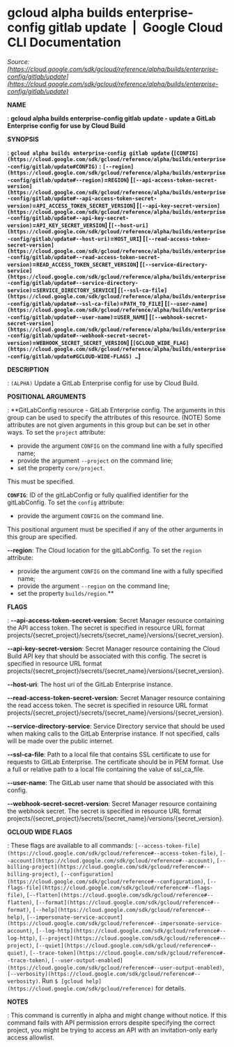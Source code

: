 # gcloud alpha builds enterprise-config gitlab update  |  Google Cloud CLI Documentation

*Source: [https://cloud.google.com/sdk/gcloud/reference/alpha/builds/enterprise-config/gitlab/update](https://cloud.google.com/sdk/gcloud/reference/alpha/builds/enterprise-config/gitlab/update)*

**NAME**

: **gcloud alpha builds enterprise-config gitlab update - update a GitLab Enterprise config for use by Cloud Build**

**SYNOPSIS**

: **`gcloud alpha builds enterprise-config gitlab update` (`[CONFIG](https://cloud.google.com/sdk/gcloud/reference/alpha/builds/enterprise-config/gitlab/update#CONFIG)` : `[--region](https://cloud.google.com/sdk/gcloud/reference/alpha/builds/enterprise-config/gitlab/update#--region)`=`REGION`) [`[--api-access-token-secret-version](https://cloud.google.com/sdk/gcloud/reference/alpha/builds/enterprise-config/gitlab/update#--api-access-token-secret-version)`=`API_ACCESS_TOKEN_SECRET_VERSION`] [`[--api-key-secret-version](https://cloud.google.com/sdk/gcloud/reference/alpha/builds/enterprise-config/gitlab/update#--api-key-secret-version)`=`API_KEY_SECRET_VERSION`] [`[--host-uri](https://cloud.google.com/sdk/gcloud/reference/alpha/builds/enterprise-config/gitlab/update#--host-uri)`=`HOST_URI`] [`[--read-access-token-secret-version](https://cloud.google.com/sdk/gcloud/reference/alpha/builds/enterprise-config/gitlab/update#--read-access-token-secret-version)`=`READ_ACCESS_TOKEN_SECRET_VERSION`] [`[--service-directory-service](https://cloud.google.com/sdk/gcloud/reference/alpha/builds/enterprise-config/gitlab/update#--service-directory-service)`=`SERVICE_DIRECTORY_SERVICE`] [`[--ssl-ca-file](https://cloud.google.com/sdk/gcloud/reference/alpha/builds/enterprise-config/gitlab/update#--ssl-ca-file)`=`PATH_TO_FILE`] [`[--user-name](https://cloud.google.com/sdk/gcloud/reference/alpha/builds/enterprise-config/gitlab/update#--user-name)`=`USER_NAME`] [`[--webhook-secret-secret-version](https://cloud.google.com/sdk/gcloud/reference/alpha/builds/enterprise-config/gitlab/update#--webhook-secret-secret-version)`=`WEBHOOK_SECRET_SECRET_VERSION`] [`[GCLOUD_WIDE_FLAG](https://cloud.google.com/sdk/gcloud/reference/alpha/builds/enterprise-config/gitlab/update#GCLOUD-WIDE-FLAGS) …`]**

**DESCRIPTION**

: `(ALPHA)` Update a GitLab Enterprise config for use by Cloud Build.

**POSITIONAL ARGUMENTS**

: **GitLabConfig resource - GitLab Enterprise config. The arguments in this group
can be used to specify the attributes of this resource. (NOTE) Some attributes
are not given arguments in this group but can be set in other ways.
To set the `project` attribute:

- provide the argument `CONFIG` on the command line with a fully
specified name;
- provide the argument `--project` on the command line;
- set the property `core/project`.

This must be specified.

**`CONFIG`**:
ID of the gitLabConfig or fully qualified identifier for the gitLabConfig.
To set the `config` attribute:

- provide the argument `CONFIG` on the command line.

This positional argument must be specified if any of the other arguments in this
group are specified.

**--region**:
The Cloud location for the gitLabConfig.
To set the `region` attribute:

- provide the argument `CONFIG` on the command line with a fully
specified name;
- provide the argument `--region` on the command line;
- set the property `builds/region`.**

**FLAGS**

: **--api-access-token-secret-version**:
Secret Manager resource containing the API access token. The secret is specified
in resource URL format
projects/{secret_project}/secrets/{secret_name}/versions/{secret_version}.

**--api-key-secret-version**:
Secret Manager resource containing the Cloud Build API key that should be
associated with this config. The secret is specified in resource URL format
projects/{secret_project}/secrets/{secret_name}/versions/{secret_version}.

**--host-uri**:
The host uri of the GitLab Enterprise instance.

**--read-access-token-secret-version**:
Secret Manager resource containing the read access token. The secret is
specified in resource URL format
projects/{secret_project}/secrets/{secret_name}/versions/{secret_version}.

**--service-directory-service**:
Service Directory service that should be used when making calls to the GitLab
Enterprise instance.
If not specified, calls will be made over the public internet.

**--ssl-ca-file**:
Path to a local file that contains SSL certificate to use for requests to GitLab
Enterprise. The certificate should be in PEM format. Use a full or relative path
to a local file containing the value of ssl_ca_file.

**--user-name**:
The GitLab user name that should be associated with this config.

**--webhook-secret-secret-version**:
Secret Manager resource containing the webhook secret. The secret is specified
in resource URL format
projects/{secret_project}/secrets/{secret_name}/versions/{secret_version}.

**GCLOUD WIDE FLAGS**

: These flags are available to all commands: `[--access-token-file](https://cloud.google.com/sdk/gcloud/reference#--access-token-file)`,
`[--account](https://cloud.google.com/sdk/gcloud/reference#--account)`, `[--billing-project](https://cloud.google.com/sdk/gcloud/reference#--billing-project)`,
`[--configuration](https://cloud.google.com/sdk/gcloud/reference#--configuration)`,
`[--flags-file](https://cloud.google.com/sdk/gcloud/reference#--flags-file)`,
`[--flatten](https://cloud.google.com/sdk/gcloud/reference#--flatten)`, `[--format](https://cloud.google.com/sdk/gcloud/reference#--format)`, `[--help](https://cloud.google.com/sdk/gcloud/reference#--help)`, `[--impersonate-service-account](https://cloud.google.com/sdk/gcloud/reference#--impersonate-service-account)`,
`[--log-http](https://cloud.google.com/sdk/gcloud/reference#--log-http)`,
`[--project](https://cloud.google.com/sdk/gcloud/reference#--project)`, `[--quiet](https://cloud.google.com/sdk/gcloud/reference#--quiet)`, `[--trace-token](https://cloud.google.com/sdk/gcloud/reference#--trace-token)`, `[--user-output-enabled](https://cloud.google.com/sdk/gcloud/reference#--user-output-enabled)`,
`[--verbosity](https://cloud.google.com/sdk/gcloud/reference#--verbosity)`.
Run `$ [gcloud help](https://cloud.google.com/sdk/gcloud/reference)` for details.

**NOTES**

: This command is currently in alpha and might change without notice. If this
command fails with API permission errors despite specifying the correct project,
you might be trying to access an API with an invitation-only early access
allowlist.